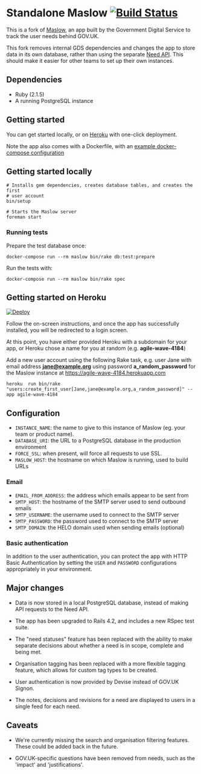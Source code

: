 # Standalone Maslow [![Build Status](https://travis-ci.org/crossgovernmentservices/maslow-standalone.png?branch=master)](https://travis-ci.org/crossgovernmentservices/maslow-standalone)

This is a fork of [Maslow](https://github.com/alphagov/maslow), an app built by
the Government Digital Service to track the user needs behind GOV.UK.

This fork removes internal GDS dependencies and changes the app to store data
in its own database, rather than using the separate
[Need API](https://github.com/alphagov/govuk_need_api). This should make
it easier for other teams to set up their own instances.

## Dependencies

- Ruby (2.1.5)
- A running PostgreSQL instance

## Getting started

You can get started locally, or on [Heroku](https://heroku.com) with one-click deployment.

Note the app also comes with a Dockerfile, with an [example docker-compose configuration](https://github.com/crossgovernmentservices/dev-env/blob/4302de4f08b5178c771216db33ddacf1ce9ba808/docker-compose.yml#L1-L17)

## Getting started locally

    # Installs gem dependencies, creates database tables, and creates the first
    # user account
    bin/setup

    # Starts the Maslow server
    foreman start

### Running tests

Prepare the test database once:

    docker-compose run --rm maslow bin/rake db:test:prepare

Run the tests with:

    docker-compose run --rm maslow bin/rake spec

## Getting started on Heroku

[![Deploy](https://www.herokucdn.com/deploy/button.png)](https://heroku.com/deploy)

Follow the on-screen instructions, and once the app has successfully installed, you will be redirected to a login screen.

At this point, you have either provided Heroku with a subdomain for your app, or Heroku chose a name for you at random (e.g. **agile-wave-4184**)

Add a new user account using the following Rake task, e.g. user Jane with email address **jane@example.org** using password **a_random_password** for the Maslow instance at https://agile-wave-4184.herokuapp.com

    heroku  run bin/rake "users:create_first_user[Jane,jane@example.org,a_random_password]" --app agile-wave-4184
    

## Configuration

- `INSTANCE_NAME`: the name to give to this instance of Maslow (eg. your team or
  product name).
- `DATABASE_URI`: the URL to a PostgreSQL database in the production environment
- `FORCE_SSL`: when present, will force all requests to use SSL.
- `MASLOW_HOST`: the hostname on which Maslow is running, used to build URLs

### Email

- `EMAIL_FROM_ADDRESS`: the address which emails appear to be sent from
- `SMTP_HOST`: the hostname of the SMTP server used to send outbound emails
- `SMTP_USERNAME`: the username used to connect to the SMTP server
- `SMTP_PASSWORD`: the password used to connect to the SMTP server
- `SMTP_DOMAIN`: the HELO domain used when sending emails (optional)

### Basic authentication

In addition to the user authentication, you can protect the app with HTTP Basic
Authentication by setting the `USER` and `PASSWORD` configurations appropriately
in your environment.

## Major changes

- Data is now stored in a local PostgreSQL database, instead of making API
  requests to the Need API.

- The app has been upgraded to Rails 4.2, and includes a new RSpec test suite.

- The "need statuses" feature has been replaced with the ability to make
  separate decisions about whether a need is in scope, complete and being met.

- Organisation tagging has been replaced with a more flexible tagging feature,
  which allows for custom tag types to be created.

- User authentication is now provided by Devise instead of GOV.UK Signon.

- The notes, decisions and revisions for a need are displayed to users in a
  single feed for each need.

## Caveats

- We're currently missing the search and organisation filtering features. These
could be added back in the future.

- GOV.UK-specific questions have been removed from needs, such as the 'impact'
and 'justifications'.
